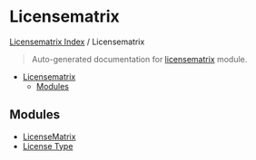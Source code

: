 # Licensematrix

[Licensematrix Index](../README.md#licensematrix-index) / Licensematrix

> Auto-generated documentation for [licensematrix](../../../licensematrix/__init__.py) module.

- [Licensematrix](#licensematrix)
  - [Modules](#modules)

## Modules

- [LicenseMatrix](./license_matrix.md)
- [License Type](./license_type.md)